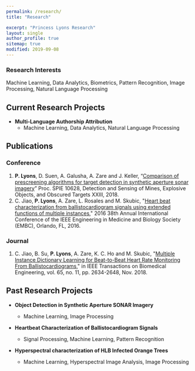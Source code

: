 ```yaml
---
permalink: /research/
title: "Research"

excerpt: "Princess Lyons Research"
layout: single
author_profile: true
sitemap: true
modified: 2019-09-08
---
```

### Research Interests
Machine Learning, Data Analytics, Biometrics, Pattern Recognition, Image Processing, Natural Language Processing


<!-- ## Summary
I conduct research in the Machine Learning and Sensing Lab...-->

## Current Research Projects

* **Multi-Language Authorship Attribution**
  * Machine Learning, Data Analytics, Natural Language Processing

## Publications
### Conference
1. **P. Lyons**, D. Suen, A. Galusha, A. Zare and J. Keller, “[Comparison of prescreening algorithms for target detection in synthetic aperture sonar imagery](https://www.spiedigitallibrary.org/conference-proceedings-of-spie/10628/1062811/Comparison-of-prescreening-algorithms-for-target-detection-in-synthetic-aperture/10.1117/12.2305175.short)” Proc. SPIE 10628, Detection and Sensing of Mines, Explosive Objects, and Obscured Targets XXIII, 2018.
2. C. Jiao, **P. Lyons**, A. Zare, L. Rosales and M. Skubic, "[Heart beat characterization from ballistocardiogram signals using extended functions of multiple instances](https://ieeexplore.ieee.org/document/7590812)," 2016 38th Annual International Conference of the IEEE Engineering in Medicine and Biology Society (EMBC), Orlando, FL, 2016.

### Journal
1. C. Jiao, B. Su, **P. Lyons**, A. Zare, K. C. Ho and M. Skubic, "[Multiple Instance Dictionary Learning for Beat-to-Beat Heart Rate Monitoring From Ballistocardiograms](https://ieeexplore.ieee.org/document/8307229)," in IEEE Transactions on Biomedical Engineering, vol. 65, no. 11, pp. 2634-2648, Nov. 2018.

## Past Research Projects

* **Object Detection in Synthetic Aperture SONAR Imagery**
  * Machine Learning, Image Processing

* **Heartbeat Characterization of Ballistocardiogram Signals**
  * Signal Processing, Machine Learning, Pattern Recognition

* **Hyperspectral characterization of HLB Infected Orange Trees**
  * Machine Learning, Hyperspectral Image Analysis, Image Processing

